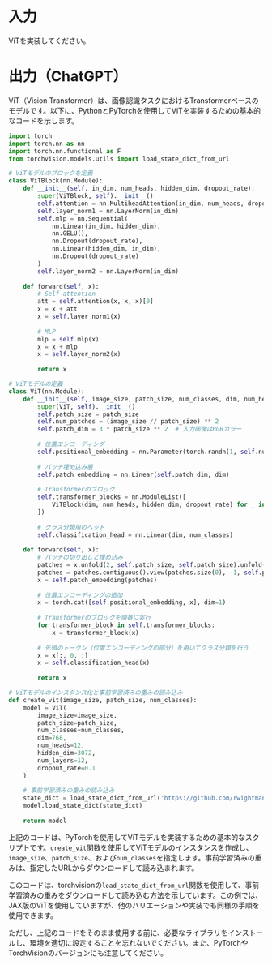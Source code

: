 # 入力
ViTを実装してください。

# 出力（ChatGPT）
ViT（Vision Transformer）は、画像認識タスクにおけるTransformerベースのモデルです。以下に、PythonとPyTorchを使用してViTを実装するための基本的なコードを示します。

```python
import torch
import torch.nn as nn
import torch.nn.functional as F
from torchvision.models.utils import load_state_dict_from_url

# ViTモデルのブロックを定義
class ViTBlock(nn.Module):
    def __init__(self, in_dim, num_heads, hidden_dim, dropout_rate):
        super(ViTBlock, self).__init__()
        self.attention = nn.MultiheadAttention(in_dim, num_heads, dropout=dropout_rate)
        self.layer_norm1 = nn.LayerNorm(in_dim)
        self.mlp = nn.Sequential(
            nn.Linear(in_dim, hidden_dim),
            nn.GELU(),
            nn.Dropout(dropout_rate),
            nn.Linear(hidden_dim, in_dim),
            nn.Dropout(dropout_rate)
        )
        self.layer_norm2 = nn.LayerNorm(in_dim)
    
    def forward(self, x):
        # Self-attention
        att = self.attention(x, x, x)[0]
        x = x + att
        x = self.layer_norm1(x)
        
        # MLP
        mlp = self.mlp(x)
        x = x + mlp
        x = self.layer_norm2(x)
        
        return x

# ViTモデルの定義
class ViT(nn.Module):
    def __init__(self, image_size, patch_size, num_classes, dim, num_heads, hidden_dim, num_layers, dropout_rate):
        super(ViT, self).__init__()
        self.patch_size = patch_size
        self.num_patches = (image_size // patch_size) ** 2
        self.patch_dim = 3 * patch_size ** 2  # 入力画像はRGBカラー
        
        # 位置エンコーディング
        self.positional_embedding = nn.Parameter(torch.randn(1, self.num_patches + 1, dim))
        
        # パッチ埋め込み層
        self.patch_embedding = nn.Linear(self.patch_dim, dim)
        
        # Transformerのブロック
        self.transformer_blocks = nn.ModuleList([
            ViTBlock(dim, num_heads, hidden_dim, dropout_rate) for _ in range(num_layers)
        ])
        
        # クラス分類用のヘッド
        self.classification_head = nn.Linear(dim, num_classes)
        
    def forward(self, x):
        # パッチの切り出しと埋め込み
        patches = x.unfold(2, self.patch_size, self.patch_size).unfold(3, self.patch_size, self.patch_size)
        patches = patches.contiguous().view(patches.size(0), -1, self.patch_dim)
        x = self.patch_embedding(patches)
        
        # 位置エンコーディングの追加
        x = torch.cat([self.positional_embedding, x], dim=1)
        
        # Transformerのブロックを順番に実行
        for transformer_block in self.transformer_blocks:
            x = transformer_block(x)
        
        # 先頭のトークン（位置エンコーディングの部分）を用いてクラス分類を行う
        x = x[:, 0, :]
        x = self.classification_head(x)
        
        return x

# ViTモデルのインスタンス化と事前学習済みの重みの読み込み
def create_vit(image_size, patch_size, num_classes):
    model = ViT(
        image_size=image_size,
        patch_size=patch_size,
        num_classes=num_classes,
        dim=768,
        num_heads=12,
        hidden_dim=3072,
        num_layers=12,
        dropout_rate=0.1
    )
    
    # 事前学習済みの重みの読み込み
    state_dict = load_state_dict_from_url('https://github.com/rwightman/pytorch-image-models/releases/download/v0.1-vitjx/jx_vit_base_p16_224-80ecf9dd.pth')
    model.load_state_dict(state_dict)
    
    return model
```

上記のコードは、PyTorchを使用してViTモデルを実装するための基本的なスクリプトです。`create_vit`関数を使用してViTモデルのインスタンスを作成し、`image_size`、`patch_size`、および`num_classes`を指定します。事前学習済みの重みは、指定したURLからダウンロードして読み込まれます。

このコードは、torchvisionの`load_state_dict_from_url`関数を使用して、事前学習済みの重みをダウンロードして読み込む方法を示しています。この例では、JAX版のViTを使用していますが、他のバリエーションや実装でも同様の手順を使用できます。

ただし、上記のコードをそのまま使用する前に、必要なライブラリをインストールし、環境を適切に設定することを忘れないでください。また、PyTorchやTorchVisionのバージョンにも注意してください。